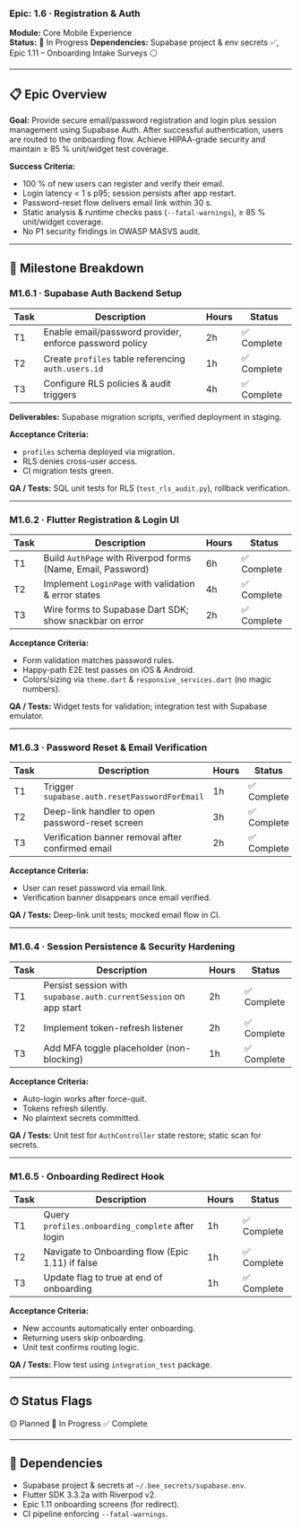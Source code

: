 ### Epic: 1.6 · Registration & Auth

**Module:** Core Mobile Experience\
**Status:** 🔵 In Progress
**Dependencies:** Supabase project & env secrets ✅, Epic 1.11 – Onboarding
Intake Surveys ⚪

---

## 📋 Epic Overview

**Goal:** Provide secure email/password registration and login plus session
management using Supabase Auth. After successful authentication, users are
routed to the onboarding flow. Achieve HIPAA-grade security and maintain ≥ 85 %
unit/widget test coverage.

**Success Criteria:**

- 100 % of new users can register and verify their email.
- Login latency < 1 s p95; session persists after app restart.
- Password-reset flow delivers email link within 30 s.
- Static analysis & runtime checks pass (`--fatal-warnings`), ≥ 85 % unit/widget
  coverage.
- No P1 security findings in OWASP MASVS audit.

---

## 🏁 Milestone Breakdown

### M1.6.1 · Supabase Auth Backend Setup

| Task | Description                                             | Hours | Status      |
| ---- | ------------------------------------------------------- | ----- | ------      |
| T1   | Enable email/password provider, enforce password policy | 2h    | ✅ Complete |
| T2   | Create `profiles` table referencing `auth.users.id`     | 1h    | ✅ Complete |
| T3   | Configure RLS policies & audit triggers                 | 4h    | ✅ Complete |

**Deliverables:** Supabase migration scripts, verified deployment in staging.

**Acceptance Criteria:**

- `profiles` schema deployed via migration.
- RLS denies cross-user access.
- CI migration tests green.

**QA / Tests:** SQL unit tests for RLS (`test_rls_audit.py`), rollback
verification.

---

### M1.6.2 · Flutter Registration & Login UI

| Task | Description                                                  | Hours | Status      |
| ---- | ------------------------------------------------------------ | ----- | ----------- |
| T1   | Build `AuthPage` with Riverpod forms (Name, Email, Password) | 6h    | ✅ Complete |
| T2   | Implement `LoginPage` with validation & error states         | 4h    | ✅ Complete |
| T3   | Wire forms to Supabase Dart SDK; show snackbar on error      | 2h    | ✅ Complete |

**Acceptance Criteria:**

- Form validation matches password rules.
- Happy-path E2E test passes on iOS & Android.
- Colors/sizing via `theme.dart` & `responsive_services.dart` (no magic
  numbers).

**QA / Tests:** Widget tests for validation; integration test with Supabase
emulator.

---

### M1.6.3 · Password Reset & Email Verification

| Task | Description                                       | Hours | Status      |
| ---- | ------------------------------------------------- | ----- | ----------- |
| T1   | Trigger `supabase.auth.resetPasswordForEmail`     | 1h    | ✅ Complete |
| T2   | Deep-link handler to open password-reset screen   | 3h    | ✅ Complete |
| T3   | Verification banner removal after confirmed email | 2h    | ✅ Complete |

**Acceptance Criteria:**

- User can reset password via email link.
- Verification banner disappears once email verified.

**QA / Tests:** Deep-link unit tests; mocked email flow in CI.

---

### M1.6.4 · Session Persistence & Security Hardening

| Task | Description                                                      | Hours | Status      |
| ---- | ---------------------------------------------------------------- | ----- | ----------- |
| T1   | Persist session with `supabase.auth.currentSession` on app start | 2h    | ✅ Complete |
| T2   | Implement token-refresh listener                                 | 2h    | ✅ Complete |
| T3   | Add MFA toggle placeholder (non-blocking)                        | 1h    | ✅ Complete |

**Acceptance Criteria:**

- Auto-login works after force-quit.
- Tokens refresh silently.
- No plaintext secrets committed.

**QA / Tests:** Unit test for `AuthController` state restore; static scan for
secrets.

---

### M1.6.5 · Onboarding Redirect Hook

| Task | Description                                      | Hours | Status      |
| ---- | ------------------------------------------------ | ----- | ----------- |
| T1   | Query `profiles.onboarding_complete` after login | 1h    | ✅ Complete |
| T2   | Navigate to Onboarding flow (Epic 1.11) if false | 1h    | ✅ Complete |
| T3   | Update flag to true at end of onboarding         | 1h    | ✅ Complete |

**Acceptance Criteria:**

- New accounts automatically enter onboarding.
- Returning users skip onboarding.
- Unit test confirms routing logic.

**QA / Tests:** Flow test using `integration_test` package.

---

## ⏱ Status Flags

🟡 Planned 🔵 In Progress ✅ Complete

---

## 🔗 Dependencies

- Supabase project & secrets at `~/.bee_secrets/supabase.env`.
- Flutter SDK 3.3.2a with Riverpod v2.
- Epic 1.11 onboarding screens (for redirect).
- CI pipeline enforcing `--fatal-warnings`.
